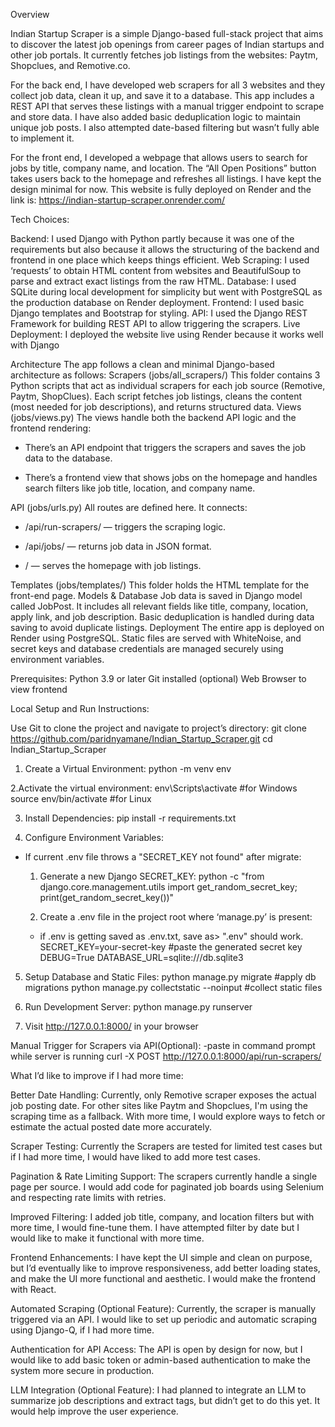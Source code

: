 Overview

Indian Startup Scraper is a simple Django-based full-stack project that aims to discover the latest job openings from career pages of Indian startups and other job portals.
It currently fetches job listings from the websites: Paytm, Shopclues, and Remotive.co.

For the back end, I have developed web scrapers for all 3 websites and they collect job data, clean it up, and save it to a database. This app includes a REST API that serves these listings with a manual trigger endpoint to scrape and store data. I have also added basic deduplication logic to maintain unique job posts. I also attempted date-based filtering but wasn’t fully able to implement it.

For the front end, I developed a webpage that allows users to search for jobs by title, company name, and location. The “All Open Positions” button takes users back to the homepage and refreshes all listings. I have kept the design minimal for now.
This website is fully deployed on Render and the link is: https://indian-startup-scraper.onrender.com/

Tech Choices:


Backend: I used Django with Python partly because it was one of the requirements but also because it allows the structuring of the backend and frontend in one place which keeps things efficient.
Web Scraping:  I used ‘requests’ to obtain HTML content from websites and BeautifulSoup to parse and extract exact listings from the raw HTML.
Database: I used SQLite during local development for simplicity but went with PostgreSQL as the production database on Render deployment.
Frontend: I used basic Django templates and Bootstrap for styling. 
API: I used the Django REST Framework for building REST API to allow triggering the scrapers. 
Live Deployment: I deployed the website live using Render because it works well with Django




Architecture
The app follows a clean and minimal Django-based architecture as follows:
Scrapers (jobs/all_scrapers/)
This folder contains 3 Python scripts that act as individual scrapers for each job source (Remotive, Paytm, ShopClues). Each script fetches job listings, cleans the content (most needed for job descriptions), and returns structured data.
Views (jobs/views.py)
The views handle both the backend API logic and the frontend rendering:
- There’s an API endpoint that triggers the scrapers and saves the job data to the database.


- There’s a frontend view that shows jobs on the homepage and handles search filters like job title, location, and company name.


API (jobs/urls.py)
All routes are defined here. It connects:
- /api/run-scrapers/ — triggers the scraping logic.


- /api/jobs/ — returns job data in JSON format.


- / — serves the homepage with job listings.


Templates (jobs/templates/)
This folder holds the HTML template for the front-end page. 
Models & Database
Job data is saved in  Django model called JobPost. It includes all relevant fields like title, company, location, apply link, and job description. Basic deduplication is handled during data saving to avoid duplicate listings.
Deployment
The entire app is deployed on Render using PostgreSQL. Static files are served with WhiteNoise, and secret keys and database credentials are managed securely using environment variables.


Prerequisites:
Python 3.9 or later
Git installed (optional)
Web Browser to view frontend

Local Setup and Run Instructions:


Use Git to clone the project and navigate to project’s directory:
git clone https://github.com/paridnyamane/Indian_Startup_Scraper.git
cd Indian_Startup_Scraper

1. Create a Virtual Environment: 
python -m venv env

2.Activate the virtual environment:
env\Scripts\activate		#for Windows
source env/bin/activate		#for Linux

3. Install Dependencies: 
pip install -r requirements.txt

4. Configure Environment Variables:
- If current .env file throws a "SECRET_KEY not found" after migrate:

  1. Generate a new Django SECRET_KEY:
  python -c "from django.core.management.utils import get_random_secret_key; print(get_random_secret_key())"

  2. Create a .env file in the project root where ‘manage.py’ is present:
  - if .env is getting saved as .env.txt, save as> ".env" should work.
  SECRET_KEY=your-secret-key	#paste the generated secret key
  DEBUG=True
  DATABASE_URL=sqlite:///db.sqlite3


5. Setup Database and Static Files:
python manage.py migrate		#apply db migrations
python manage.py collectstatic --noinput	#collect static files

6. Run Development Server:
python manage.py runserver

7. Visit http://127.0.0.1:8000/ in your browser

Manual Trigger for Scrapers via API(Optional):
-paste in command prompt while server is running
curl -X POST http://127.0.0.1:8000/api/run-scrapers/


What I’d like to improve if I had more time:

Better Date Handling: 
Currently, only Remotive scraper exposes the actual job posting date. For other sites like Paytm and Shopclues, I'm using the scraping time as a fallback. With more time, I would explore ways to fetch or estimate the actual posted date more accurately.


Scraper Testing:
Currently the Scrapers are tested for limited test cases but if I had more time, I would have liked to add more test cases.


Pagination & Rate Limiting Support:
The scrapers currently handle a single page per source. I would add code for paginated job boards using Selenium and respecting rate limits with retries.


Improved Filtering:
I added job title, company, and location filters but with more time, I would fine-tune them. I have attempted filter by date but I would like to make it functional with more time.


Frontend Enhancements:
I have kept the UI simple and clean on purpose, but I’d eventually like to improve responsiveness, add better loading states, and make the UI more functional and aesthetic. I would make the frontend with React.


Automated Scraping (Optional Feature):
Currently, the scraper is manually triggered via an API. I would like to set up periodic and automatic scraping using Django-Q, if I had more time.


Authentication for API Access:
The API is open by design for now, but I would like to add basic token or admin-based authentication to make the system more secure in production.

LLM Integration (Optional Feature):
I had planned to integrate an LLM to summarize job descriptions and extract tags, but didn’t get to do this yet. It would help improve the user experience.






